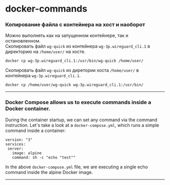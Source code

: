 # docker-commands

### Копирование файла с контейнера на хост и наоборот
Можно выполнять как на запущенном контейнере, так и остановленном.  
Скопировать файл `wg-quick` из контейнера `wg-3p.wireguard_cli.1` в директорию на `/home/user/` на хосте.
```
docker cp wg-3p.wireguard_cli.1:/usr/bin/wg-quick /home/user/
```
Скопировать файл `wg-quick` из диретории хоста `/home/user/` в контейнера `wg-3p.wireguard_cli.1`.
```
docker cp /home/user/wg-quick wg-3p.wireguard_cli.1:/usr/bin/
```
---
### Docker Compose allows us to execute commands inside a Docker container.
During the container startup, we can set any command via the command instruction.
Let's take a look at a `docker-compose.yml`, which runs a simple command inside a container:
```
version: "3"
services:
 server:
   image: alpine
   command: sh -c "echo "test""
```
In the above `docker-compose.yml` file, we are executing a single echo command inside the alpine Docker image.

---
